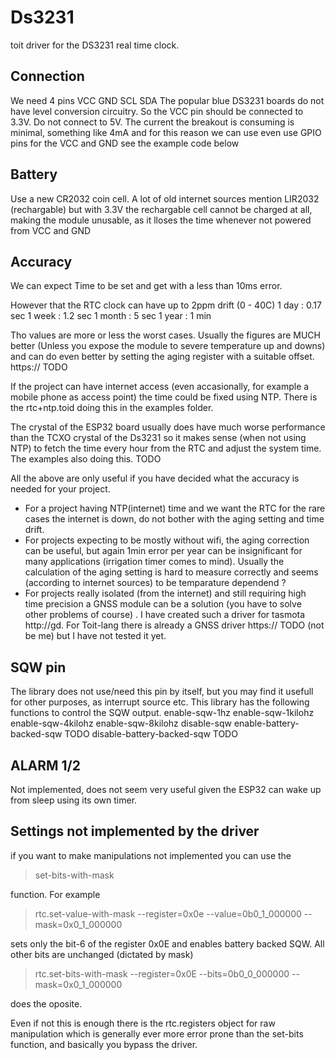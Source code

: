 # Ds3231
toit driver for the DS3231 real time clock.

## Connection
We need 4 pins VCC GND SCL SDA
The popular blue DS3231 boards do not have level conversion circuitry. So the VCC pin should be connected to 3.3V. Do not connect to 5V. The current the breakout is consuming is minimal, something like 4mA and for this reason we can use even use GPIO pins for the VCC and GND see the example code below

## Battery
Use a new CR2032 coin cell. A lot of old internet sources mention LIR2032 (rechargable) but with 3.3V the rechargable cell cannot be charged at all, making the module unusable, as it lloses the time whenever not powered from VCC and GND

## Accuracy
We can expect Time to be set and get with a less than 10ms error. 

However that the RTC clock can have up to 2ppm drift (0 - 40C) 
1 day : 0.17 sec
1 week : 1.2 sec
1 month : 5 sec
1 year : 1 min

Tho values are more or less the worst cases. Usually the figures are MUCH better (Unless you expose the module to severe temperature up and downs) and can do even better by setting the aging register with a suitable offset.
https:// TODO

If the project can have internet access (even accasionally, for example a mobile phone as access point) the time could be fixed using NTP. There is the rtc+ntp.toid doing this in the examples folder.

The crystal of the ESP32 board usually does have much worse performance than the TCXO crystal of the Ds3231 so it makes sense (when not using NTP) to fetch the time every hour from the RTC and adjust the system time. The examples also doing this. TODO

All the above are only useful if you have decided what the accuracy is needed for your project.
- For a project having NTP(internet) time and we want the RTC for the rare cases the internet is down, do not bother with the aging setting and time drift.
- For projects expecting to be mostly without wifi, the aging correction can be useful, but again 1min error per year can be insignificant for many applications (irrigation timer comes to mind). Usually the calculation of the aging setting is hard to measure correctly and seems (according to internet sources) to be temparature dependend ?
- For projects really isolated (from the internet) and still requiring high time precision a GNSS module can be a solution (you have to solve other problems of course) . I have created such a driver for tasmota http://gd. For Toit-lang there is already a GNSS driver https:// TODO (not be me) but I have not tested it yet.

## SQW pin
The library does not use/need this pin by itself, but you may find it usefull for other purposes, as interrupt source etc. This library has the following functions to control the SQW output.
enable-sqw-1hz
enable-sqw-1kilohz
enable-sqw-4kilohz
enable-sqw-8kilohz
disable-sqw
enable-battery-backed-sqw TODO
disable-battery-backed-sqw TODO

## ALARM 1/2
Not implemented, does not seem very useful given the ESP32 can wake up from sleep using its own timer.

## Settings not implemented by the driver
if you want to make manipulations not implemented you can use the

> set-bits-with-mask

function. For example

> rtc.set-value-with-mask --register=0x0e --value=0b0_1_000000 --mask=0x0_1_000000

sets only the bit-6 of the register 0x0E and enables battery backed SQW. All other bits are unchanged (dictated by mask)

> rtc.set-bits-with-mask --register=0x0E --bits=0b0_0_000000 --mask=0x0_1_000000

does the oposite.

Even if not this is enough there is the rtc.registers object for raw manipulation which is generally ever more error prone than the set-bits function, and basically you bypass the driver.
